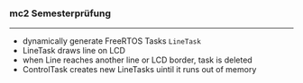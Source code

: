 ### mc2 Semesterprüfung

---

- dynamically generate FreeRTOS Tasks `LineTask`
- LineTask draws line on LCD
- when Line reaches another line or LCD border, task is deleted
- ControlTask creates new LineTasks uintil it runs out of memory

